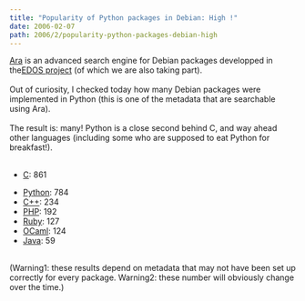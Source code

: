 ```yaml
---
title: "Popularity of Python packages in Debian: High !"
date: 2006-02-07
path: 2006/2/popularity-python-packages-debian-high
---
```


<a href="http://ara.edos-project.org/">Ara</a> is an advanced search engine
  for Debian packages developped in the<a href="http://www.edos-project.org/">EDOS project</a> (of which we are also
  taking part).<br><br>
   Out of curiosity, I checked today how many Debian packages were implemented
  in Python (this is one of the metadata that are searchable using Ara).<br><br>
   The result is: many! Python is a close second behind C, and way ahead other
  languages (including some who are supposed to eat Python for
  breakfast!).<br><br><ul><li><a href="http://ara.edos-project.org/search?q=tag%3A%22made%2Dof%3A%3Alang%3Ac%22&amp;i=0&amp;m=10&amp;n=true&amp;s=name&amp;x=false&amp;p=false">
   C</a>: 861</li>

   <li><a href="http://ara.edos-project.org/search?q=tag%3A%22made%2Dof%3A%3Alang%3Apython%22&amp;i=0&amp;m=10&amp;n=true&amp;s=name&amp;x=false&amp;p=false">
   Python</a>: 784</li>

   <li><a href="http://ara.edos-project.org/search?p=false&amp;x=false&amp;q=tag%3A%22made-of%3A%3Alang%3Ac%2B%2B%22&amp;a=Search&amp;m=10&amp;n=true">
   C++</a>: 234</li>

   <li><a href="http://ara.edos-project.org/search?q=tag%3A%22made%2Dof%3A%3Alang%3Aphp%22&amp;i=0&amp;m=10&amp;n=true&amp;s=name&amp;x=false&amp;p=false">
   PHP</a>: 192</li>

   <li><a href="http://ara.edos-project.org/search?q=tag%3A%22made%2Dof%3A%3Alang%3Aruby%22&amp;i=0&amp;m=10&amp;n=true&amp;s=name&amp;x=false&amp;p=false">
   Ruby</a>: 127</li>

   <li><a href="http://ara.edos-project.org/search?q=tag%3A%22made%2Dof%3A%3Alang%3Aocaml%22&amp;i=0&amp;m=10&amp;n=true&amp;s=name&amp;x=false&amp;p=false">
   OCaml</a>: 124</li>

   <li><a href="http://ara.edos-project.org/search?q=tag%3A%22made%2Dof%3A%3Alang%3Ajava%22&amp;i=0&amp;m=10&amp;n=true&amp;s=name&amp;x=false&amp;p=false">
   Java</a>: 59</li>
  </ul><br>
   (Warning1: these results depend on metadata that may not have been set up
  correctly for every package. Warning2: these number will obviously change
  over the time.)<br>

